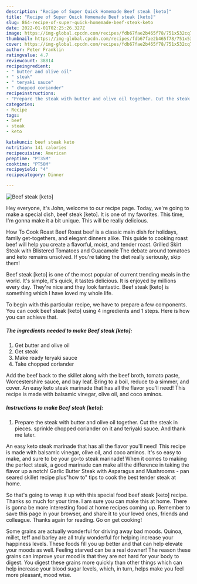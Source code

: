 ```yaml
---
description: "Recipe of Super Quick Homemade Beef steak [keto]"
title: "Recipe of Super Quick Homemade Beef steak [keto]"
slug: 864-recipe-of-super-quick-homemade-beef-steak-keto
date: 2022-01-01T02:25:26.327Z
image: https://img-global.cpcdn.com/recipes/fdb67fae2b465f78/751x532cq70/beef-steak-keto-recipe-main-photo.jpg
thumbnail: https://img-global.cpcdn.com/recipes/fdb67fae2b465f78/751x532cq70/beef-steak-keto-recipe-main-photo.jpg
cover: https://img-global.cpcdn.com/recipes/fdb67fae2b465f78/751x532cq70/beef-steak-keto-recipe-main-photo.jpg
author: Peter Franklin
ratingvalue: 4.7
reviewcount: 38814
recipeingredient:
- " butter and olive oil"
- " steak"
- " teryaki sauce"
- " chopped coriander"
recipeinstructions:
- "Prepare the steak with butter and olive oil together. Cut the steak in pieces. sprinkle chopped coriander on it and teriyaki sauce. And thank me later."
categories:
- Recipe
tags:
- beef
- steak
- keto

katakunci: beef steak keto 
nutrition: 141 calories
recipecuisine: American
preptime: "PT35M"
cooktime: "PT50M"
recipeyield: "4"
recipecategory: Dinner

---
```



![Beef steak [keto]](https://img-global.cpcdn.com/recipes/fdb67fae2b465f78/751x532cq70/beef-steak-keto-recipe-main-photo.jpg)

Hey everyone, it's John, welcome to our recipe page. Today, we're going to make a special dish, beef steak [keto]. It is one of my favorites. This time, I'm gonna make it a bit unique. This will be really delicious.

How To Cook Roast Beef Roast beef is a classic main dish for holidays, family get-togethers, and elegant dinners alike. This guide to cooking roast beef will help you create a flavorful, moist, and tender roast. Grilled Skirt Steak with Blistered Tomatoes and Guacamole The debate around tomatoes and keto remains unsolved. If you&#39;re taking the diet really seriously, skip them!

Beef steak [keto] is one of the most popular of current trending meals in the world. It's simple, it's quick, it tastes delicious. It is enjoyed by millions every day. They're nice and they look fantastic. Beef steak [keto] is something which I have loved my whole life.


To begin with this particular recipe, we have to prepare a few components. You can cook beef steak [keto] using 4 ingredients and 1 steps. Here is how you can achieve that.

<!--inarticleads1-->

##### The ingredients needed to make Beef steak [keto]:

1. Get  butter and olive oil
1. Get  steak
1. Make ready  teryaki sauce
1. Take  chopped coriander


Add the beef back to the skillet along with the beef broth, tomato paste, Worcestershire sauce, and bay leaf. Bring to a boil, reduce to a simmer, and cover. An easy keto steak marinade that has all the flavor you&#39;ll need! This recipe is made with balsamic vinegar, olive oil, and coco aminos. 

<!--inarticleads2-->

##### Instructions to make Beef steak [keto]:

1. Prepare the steak with butter and olive oil together. Cut the steak in pieces. sprinkle chopped coriander on it and teriyaki sauce. And thank me later.


An easy keto steak marinade that has all the flavor you&#39;ll need! This recipe is made with balsamic vinegar, olive oil, and coco aminos. It&#39;s so easy to make, and sure to be your go-to steak marinade! When it comes to making the perfect steak, a good marinade can make all the difference in taking the flavor up a notch! Garlic Butter Steak with Asparagus and Mushrooms - pan seared skillet recipe plus&#34;how to&#34; tips to cook the best tender steak at home. 

So that's going to wrap it up with this special food beef steak [keto] recipe. Thanks so much for your time. I am sure you can make this at home. There is gonna be more interesting food at home recipes coming up. Remember to save this page in your browser, and share it to your loved ones, friends and colleague. Thanks again for reading. Go on get cooking!

Some grains are actually wonderful for driving away bad moods. Quinoa, millet, teff and barley are all truly wonderful for helping increase your happiness levels. These foods fill you up better and that can help elevate your moods as well. Feeling starved can be a real downer! The reason these grains can improve your mood is that they are not hard for your body to digest. You digest these grains more quickly than other things which can help increase your blood sugar levels, which, in turn, helps make you feel more pleasant, mood wise.
